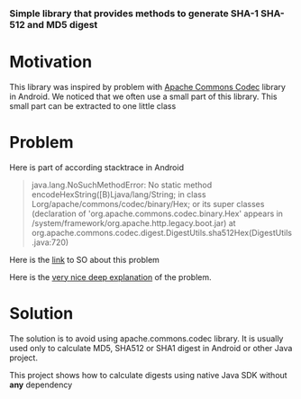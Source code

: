 ### Simple library that provides methods to generate SHA-1 SHA-512 and MD5 digest

# Motivation

This library was inspired by problem with [Apache Commons Codec](https://commons.apache.org/proper/commons-codec/) library in Android. We noticed that we often use a small part of this library. This small part can be extracted to one little class

# Problem

Here is part of according stacktrace in Android

>java.lang.NoSuchMethodError: No static method encodeHexString([B)Ljava/lang/String; in class Lorg/apache/commons/codec/binary/Hex; or its super classes (declaration of 'org.apache.commons.codec.binary.Hex' appears in /system/framework/org.apache.http.legacy.boot.jar)
                                                                       at org.apache.commons.codec.digest.DigestUtils.sha512Hex(DigestUtils.java:720)

Here is the [link](https://stackoverflow.com/questions/9126567/method-not-found-using-digestutils-in-android) to SO about this problem

Here is the [very nice deep explanation](https://stackoverflow.com/a/29833101/1845894) of the problem.

# Solution

The solution is to avoid using apache.commons.codec library. It is usually used only to calculate MD5, SHA512 or SHA1 digest in Android or other Java project.
 
This project shows how to calculate digests using native Java SDK without **any** dependency
